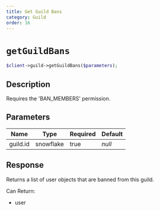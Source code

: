 ```yaml
---
title: Get Guild Bans
category: Guild
order: 16
---
```


# `getGuildBans`

```php
$client->guild->getGuildBans($parameters);
```

## Description

Requires the &#039;BAN_MEMBERS&#039; permission.

## Parameters


Name | Type | Required | Default
--- | --- | --- | ---
guild.id | snowflake | true | *null*

## Response

Returns a list of user objects that are banned from this guild.

Can Return:

* user
